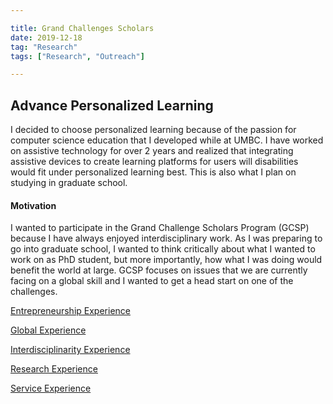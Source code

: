 ```yaml
---

title: Grand Challenges Scholars
date: 2019-12-18
tag: "Research"
tags: ["Research", "Outreach"]

---
```

## Advance Personalized Learning ##
I decided to choose personalized learning because of the passion for computer science education that I developed while at UMBC. I have worked on assistive technology for over 2 years and realized that integrating assistive devices to create learning platforms for users will disabilities would fit under personalized learning best. This is also what I plan on studying in graduate school.

#### Motivation

I wanted to participate in the Grand Challenge Scholars Program (GCSP) because I have always enjoyed interdisciplinary work. As I was preparing to go into graduate school, I wanted to think critically about what I wanted to work on as PhD student, but more importantly, how what I was doing would benefit the world at large. GCSP focuses on issues that we are currently facing on a global skill and I wanted to get a head start on one of the challenges.

[Entrepreneurship Experience](https://www.fayoojo.com/blog/entrepreneurship-experience/)

[Global Experience](https://www.fayoojo.com/blog/global-experience/)

[Interdisciplinarity Experience](https://www.fayoojo.com/blog/interdisciplinarity-experience/)

[Research Experience](https://www.fayoojo.com/blog/research-experience/)

[Service Experience](https://www.fayoojo.com/blog/service-experience/)
